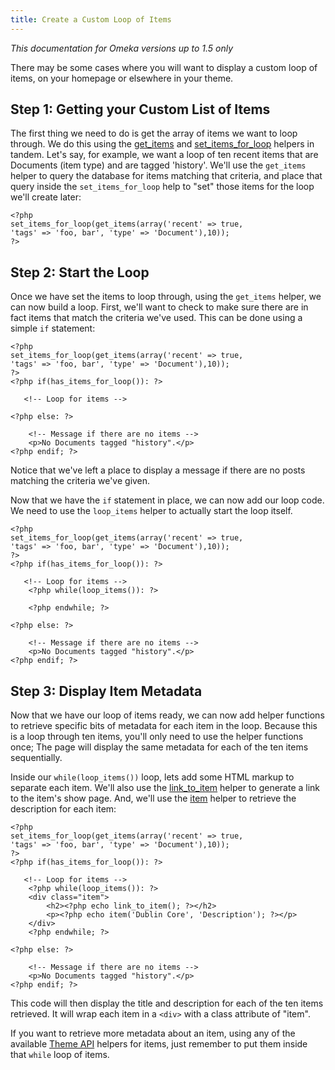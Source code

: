 ```yaml
---
title: Create a Custom Loop of Items
---
```

*This documentation for Omeka versions up to 1.5 only*

There may be some cases where you will want to display a custom loop of items, on your homepage or elsewhere in your theme.

Step 1: Getting your Custom List of Items
-----------------------------------------------------------------

The first thing we need to do is get the array of items we want to loop through. We do this using the [get\_items](https://omeka.org/codex/Theme_API/get_items "Theme API/get items")
and [set\_items\_for\_loop](https://omeka.org/codex/Theme_API/set_items_for_loop "Theme API/set items for loop") helpers in tandem. Let's say, for example, we want a loop of ten recent items that are Documents (item type) and are tagged 'history'. We'll use the `get_items` helper to query the database for items matching that criteria, and place that query inside the `set_items_for_loop` help to "set" those items for the loop we'll create later:

``` {.de1}
<?php
set_items_for_loop(get_items(array('recent' => true, 
'tags' => 'foo, bar', 'type' => 'Document'),10));
?>
```


Step 2: Start the Loop
--------------------------------------------------------------

Once we have set the items to loop through, using the `get_items` helper, we can now build a loop. First, we'll want to check to make sure there are in fact items that match the criteria we've used. This can be done using a simple `if` statement:

``` {.de1}
<?php
set_items_for_loop(get_items(array('recent' => true, 
'tags' => 'foo, bar', 'type' => 'Document'),10));
?>
<?php if(has_items_for_loop()): ?>
 
   <!-- Loop for items -->
 
<?php else: ?>
 
    <!-- Message if there are no items -->
    <p>No Documents tagged "history".</p>
<?php endif; ?>
```

Notice that we've left a place to display a message if there are no posts matching the criteria we've given.

Now that we have the `if` statement in place, we can now add our loop code. We need to use the `loop_items` helper to actually start the loop itself.

``` {.de1}
<?php
set_items_for_loop(get_items(array('recent' => true, 
'tags' => 'foo, bar', 'type' => 'Document'),10));
?>
<?php if(has_items_for_loop()): ?>
 
   <!-- Loop for items -->
    <?php while(loop_items()): ?>
 
    <?php endwhile; ?>
 
<?php else: ?>
 
    <!-- Message if there are no items -->
    <p>No Documents tagged "history".</p>
<?php endif; ?>
```

Step 3: Display Item Metadata
---------------------------------------------------------------------

Now that we have our loop of items ready, we can now add helper functions to retrieve specific bits of metadata for each item in the loop. Because this is a loop through ten items, you'll only need to use the helper functions once; The page will display the same metadata for each of the ten items sequentially.

Inside our `while(loop_items())` loop, lets add some HTML markup to separate each item. We'll also use the [link\_to\_item](https://omeka.org/codex/Theme_API/link_to_item "Theme API/link to item") helper to generate a link to the item's show page. And, we'll use the [item](https://omeka.org/codex/Theme_API/item "Theme API/item") helper to retrieve the description for each item:

``` {.de1}
<?php
set_items_for_loop(get_items(array('recent' => true, 
'tags' => 'foo, bar', 'type' => 'Document'),10));
?>
<?php if(has_items_for_loop()): ?>
 
   <!-- Loop for items -->
    <?php while(loop_items()): ?>
    <div class="item">
        <h2><?php echo link_to_item(); ?></h2>
        <p><?php echo item('Dublin Core', 'Description'); ?></p>
    </div>
    <?php endwhile; ?>
 
<?php else: ?>
 
    <!-- Message if there are no items -->
    <p>No Documents tagged "history".</p>
<?php endif; ?>
```

This code will then display the title and description for each of the ten items retrieved. It will wrap each item in a `<div>` with a class attribute of "item".

If you want to retrieve more metadata about an item, using any of the available [Theme API](Theme_API.1.html "Theme API") helpers for items, just remember to put them inside that `while` loop of items.
